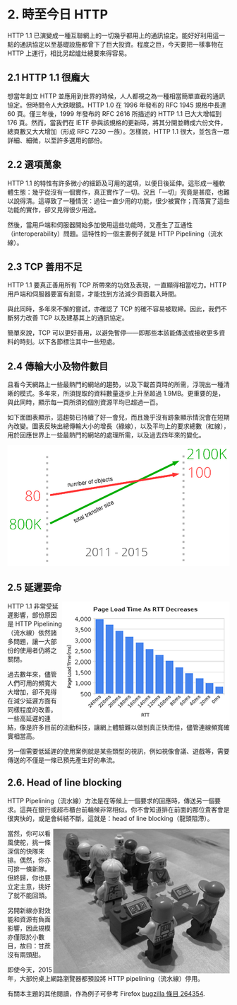 # 2. 時至今日 HTTP

HTTP 1.1 已演變成一種互聯網上的一切幾乎都用上的通訊協定。能好好利用這一點的通訊協定以至基礎設施都曾下了巨大投資。程度之巨，今天要把一樣事物在 HTTP 上運行，相比另起爐灶總要來得容易。

## 2.1 HTTP 1.1 很龐大

想當年創立 HTTP 並應用到世界的時候，人人都視之為一種相當簡單直截的通訊協定。但時間令人大跌眼鏡。HTTP 1.0 在 1996 年發布的 RFC 1945 規格中長達 60 頁。僅三年後，1999 年發布的 RFC 2616 所描述的 HTTP 1.1 已大大增幅到 176 頁。然而，當我們在 IETF 參與該規格的更新時，將其分開並轉成六份文件，總頁數又大大增加（形成 RFC 7230 一族）。怎樣說，HTTP 1.1 很大，並包含一眾詳細、細微，以至許多選用的部份。

## 2.2 選項萬象

HTTP 1.1 的特性有許多微小的細節及可用的選項，以便日後延伸。這形成一種軟體生態：幾乎從沒有一個實作，真正實作了一切。況且「一切」究竟是甚麼，也難以說得清。這導致了一種情況：過往一直少用的功能，很少被實作；而落實了這些功能的實作，卻又見得很少用途。

然後，當用戶端和伺服器開始多加使用這些功能時，又產生了互通性（interoperability）問題。這特性的一個主要例子就是 HTTP Pipelining（流水線）。

## 2.3 TCP 善用不足

HTTP 1.1 要真正善用所有 TCP 所帶來的功效及表現，一直顯得相當吃力。HTTP 用戶端和伺服器要富有創意，才能找到方法減少頁面載入時間。

與此同時，多年來不懈的嘗試，亦確認了 TCP 的確不容易被取締。因此，我們不斷努力改善 TCP 以及建基其上的通訊協定。

簡單來說，TCP 可以更好善用，以避免暫停——即那些本該能傳送或接收更多資料的時刻。以下各節標注其中一些短處。

## 2.4 傳輸大小及物件數目

且看今天網路上一些最熱門的網站的趨勢，以及下載首頁時的所需，浮現出一種清晰的模式。多年來，所須提取的資料數量逐步上升至超過 1.9MB。更重要的是，與此同時，顯示每一頁所須的個別資源平均已超過一百。

如下面圖表顯示，這趨勢已持續了好一會兒，而且幾乎沒有跡象顯示情況會在短期內改變。圖表反映出總傳輸大小的增長（綠線），以及平均上的要求總數（紅線），用於回應世界上一些最熱門的網站的處理所需，以及過去四年來的變化。

![transfer size growth](https://raw.githubusercontent.com/bagder/http2-explained/master/images/transfer-size-growth.png)

## 2.5 延遲要命

<img style="float: right;" src="https://raw.githubusercontent.com/bagder/http2-explained/master/images/page-load-time-rtt-decreases.png" />

HTTP 1.1 非常受延遲影響，部份原因是 HTTP Pipelining（流水線）依然諸多問題，讓一大部份的使用者仍將之關閉。

過去數年來，儘管人們可用的頻寬大大增加，卻不見得在減少延遲方面有同樣程度的改善。一些高延遲的連結，像是許多目前的流動科技，讓網上體驗難以做到真正快而佳，儘管連線頻寬確實相當高。

另一個需要低延遲的使用案例就是某些類型的視訊，例如視像會議、遊戲等，需要傳送的不僅是一條已預先產生好的串流。

## 2.6. Head of line blocking

HTTP Pipelining（流水線）方法是在等候上一個要求的回應時，傳送另一個要求。這與在銀行或超市櫃台前輪候非常相似。你不會知道排在前面的那位貴客會是很爽快的，或是會糾結不斷。這就是：head of line blocking（龍頭阻滯）。

<img style="float: right;" src="https://raw.githubusercontent.com/bagder/http2-explained/master/images/head-of-line-blocking.jpg" />

當然，你可以看風使舵，挑一條深信的快隊來排。偶然，你亦可排一條新隊。但終歸，你也要立定主意，挑好了就不能回頭。

另開新線亦對效能和資源有負面影響，因此規模亦僅限於小數目，故曰：甘蔗沒有兩頭甜。

即使今天，2015 年，大部份桌上網路瀏覽器都預設將 HTTP pipelining（流水線）停用。

有關本主題的其他閱讀，作為例子可參考 Firefox [bugzilla 條目 264354](https://bugzilla.mozilla.org/show_bug.cgi?id=264354).

